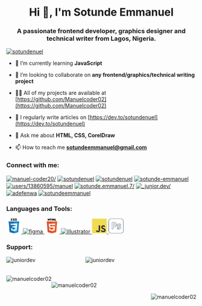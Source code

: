 <h1 align="center">Hi 👋, I'm Sotunde Emmanuel</h1>
<h3 align="center">A passionate frontend developer, graphics designer and technical writer from Lagos, Nigeria.</h3>

<p align="left"> <a href="https://twitter.com/sotundenuel" target="blank"><img src="https://img.shields.io/twitter/follow/sotundenuel?logo=twitter&style=for-the-badge" alt="sotundenuel" /></a> </p>

- 🌱 I’m currently learning **JavaScript**

- 👯 I’m looking to collaborate on **any frontend/graphics/technical writing project**

- 👨‍💻 All of my projects are available at [https://github.com/Manuelcoder02](https://github.com/Manuelcoder02)

- 📝 I regularly write articles on [https://dev.to/sotundenuel](https://dev.to/sotundenuel)

- 💬 Ask me about **HTML, CSS, CorelDraw**

- 📫 How to reach me **sotundeemmanuel@gmail.com**

<h3 align="left">Connect with me:</h3>
<p align="left">
<a href="https://codepen.io/manuel-coder20/" target="blank"><img align="center" src="https://raw.githubusercontent.com/rahuldkjain/github-profile-readme-generator/master/src/images/icons/Social/codepen.svg" alt="manuel-coder20/" height="30" width="40" /></a>
<a href="https://dev.to/sotundenuel" target="blank"><img align="center" src="https://raw.githubusercontent.com/rahuldkjain/github-profile-readme-generator/master/src/images/icons/Social/devto.svg" alt="sotundenuel" height="30" width="40" /></a>
<a href="https://twitter.com/sotundenuel" target="blank"><img align="center" src="https://raw.githubusercontent.com/rahuldkjain/github-profile-readme-generator/master/src/images/icons/Social/twitter.svg" alt="sotundenuel" height="30" width="40" /></a>
<a href="https://linkedin.com/in/sotunde-emmanuel" target="blank"><img align="center" src="https://raw.githubusercontent.com/rahuldkjain/github-profile-readme-generator/master/src/images/icons/Social/linked-in-alt.svg" alt="sotunde-emmanuel" height="30" width="40" /></a>
<a href="https://stackoverflow.com/users/users/13860595/manuel" target="blank"><img align="center" src="https://raw.githubusercontent.com/rahuldkjain/github-profile-readme-generator/master/src/images/icons/Social/stack-overflow.svg" alt="users/13860595/manuel" height="30" width="40" /></a>
<a href="https://fb.com/sotunde.emmanuel.7/" target="blank"><img align="center" src="https://raw.githubusercontent.com/rahuldkjain/github-profile-readme-generator/master/src/images/icons/Social/facebook.svg" alt="sotunde.emmanuel.7/" height="30" width="40" /></a>
<a href="https://instagram.com/_junior.dev/" target="blank"><img align="center" src="https://raw.githubusercontent.com/rahuldkjain/github-profile-readme-generator/master/src/images/icons/Social/instagram.svg" alt="_junior.dev/" height="30" width="40" /></a>
<a href="https://dribbble.com/adefenwa" target="blank"><img align="center" src="https://raw.githubusercontent.com/rahuldkjain/github-profile-readme-generator/master/src/images/icons/Social/dribbble.svg" alt="adefenwa" height="30" width="40" /></a>
<a href="https://www.behance.net/sotundeemmanuel" target="blank"><img align="center" src="https://raw.githubusercontent.com/rahuldkjain/github-profile-readme-generator/master/src/images/icons/Social/behance.svg" alt="sotundeemmanuel" height="30" width="40" /></a>
</p>

<h3 align="left">Languages and Tools:</h3>
<p align="left"> <a href="https://www.w3schools.com/css/" target="_blank" rel="noreferrer"> <img src="https://raw.githubusercontent.com/devicons/devicon/master/icons/css3/css3-original-wordmark.svg" alt="css3" width="40" height="40"/> </a> <a href="https://www.figma.com/" target="_blank" rel="noreferrer"> <img src="https://www.vectorlogo.zone/logos/figma/figma-icon.svg" alt="figma" width="40" height="40"/> </a> <a href="https://www.w3.org/html/" target="_blank" rel="noreferrer"> <img src="https://raw.githubusercontent.com/devicons/devicon/master/icons/html5/html5-original-wordmark.svg" alt="html5" width="40" height="40"/> </a> <a href="https://www.adobe.com/in/products/illustrator.html" target="_blank" rel="noreferrer"> <img src="https://www.vectorlogo.zone/logos/adobe_illustrator/adobe_illustrator-icon.svg" alt="illustrator" width="40" height="40"/> </a> <a href="https://developer.mozilla.org/en-US/docs/Web/JavaScript" target="_blank" rel="noreferrer"> <img src="https://raw.githubusercontent.com/devicons/devicon/master/icons/javascript/javascript-original.svg" alt="javascript" width="40" height="40"/> </a> <a href="https://www.photoshop.com/en" target="_blank" rel="noreferrer"> <img src="https://raw.githubusercontent.com/devicons/devicon/master/icons/photoshop/photoshop-line.svg" alt="photoshop" width="40" height="40"/> </a> </p>

<h3 align="left">Support:</h3>
<p><a href="https://www.buymeacoffee.com/juniordev"> <img align="left" src="https://cdn.buymeacoffee.com/buttons/v2/default-yellow.png" height="50" width="210" alt="juniordev" /></a><a href="https://ko-fi.com/juniordev"> <img align="left" src="https://cdn.ko-fi.com/cdn/kofi3.png?v=3" height="50" width="210" alt="juniordev" /></a></p><br><br>

<p><img align="left" src="https://github-readme-stats.vercel.app/api/top-langs?username=manuelcoder02&show_icons=true&locale=en&layout=compact" alt="manuelcoder02" /></p>

<p>&nbsp;<img align="center" src="https://github-readme-stats.vercel.app/api?username=manuelcoder02&show_icons=true&locale=en" alt="manuelcoder02" /></p>

<p><img align="right" src="https://github-readme-streak-stats.herokuapp.com/?user=manuelcoder02&" alt="manuelcoder02" /></p>
